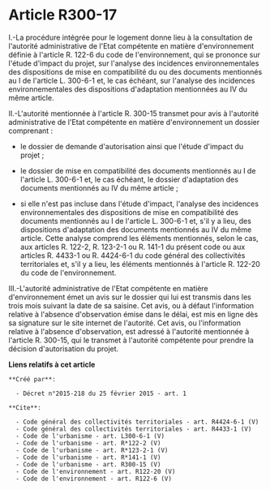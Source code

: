 # Article R300-17

I.-La procédure intégrée pour le logement donne lieu à la consultation de l'autorité administrative de l'Etat compétente en
matière d'environnement définie à l'article R. 122-6 du code de l'environnement, qui se prononce sur l'étude d'impact du
projet, sur l'analyse des incidences environnementales des dispositions de mise en compatibilité du ou des documents
mentionnés au I de l'article L. 300-6-1 et, le cas échéant, sur l'analyse des incidences environnementales des dispositions
d'adaptation mentionnées au IV du même article. 

II.-L'autorité mentionnée à l'article R. 300-15 transmet pour avis à l'autorité administrative de l'Etat compétente en
matière d'environnement un dossier comprenant :

- le dossier de demande d'autorisation ainsi que l'étude d'impact du projet ;

- le dossier de mise en compatibilité des documents mentionnés au I de l'article L. 300-6-1 et, le cas échéant, le dossier
d'adaptation des documents mentionnés au IV du même article ;

- si elle n'est pas incluse dans l'étude d'impact, l'analyse des incidences environnementales des dispositions de mise en
compatibilité des documents mentionnés au I de l'article L. 300-6-1 et, s'il y a lieu, des dispositions d'adaptation des
documents mentionnés au IV du même article. Cette analyse comprend les éléments mentionnés, selon le cas, aux articles R.
122-2, R. 123-2-1 ou R. 141-1 du présent code ou aux articles R. 4433-1 ou R. 4424-6-1 du code général des collectivités
territoriales et, s'il y a lieu, les éléments mentionnés à l'article R. 122-20 du code de l'environnement. 

III.-L'autorité administrative de l'Etat compétente en matière d'environnement émet un avis sur le dossier qui lui est
transmis dans les trois mois suivant la date de sa saisine. Cet avis, ou à défaut l'information relative à l'absence
d'observation émise dans le délai, est mis en ligne dès sa signature sur le site internet de l'autorité. Cet avis, ou
l'information relative à l'absence d'observation, est adressé à l'autorité mentionnée à l'article R. 300-15, qui le transmet
à l'autorité compétente pour prendre la décision d'autorisation du projet.

**Liens relatifs à cet article**

	**Créé par**:

	  - Décret n°2015-218 du 25 février 2015 - art. 1

	**Cite**:

	  - Code général des collectivités territoriales - art. R4424-6-1 (V)
	  - Code général des collectivités territoriales - art. R4433-1 (V)
	  - Code de l'urbanisme - art. L300-6-1 (V)
	  - Code de l'urbanisme - art. R*122-2 (V)
	  - Code de l'urbanisme - art. R*123-2-1 (V)
	  - Code de l'urbanisme - art. R*141-1 (V)
	  - Code de l'urbanisme - art. R300-15 (V)
	  - Code de l'environnement - art. R122-20 (V)
	  - Code de l'environnement - art. R122-6 (V)
